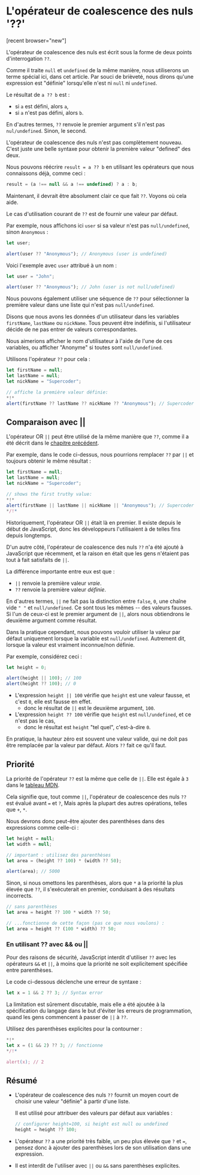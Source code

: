 # L'opérateur de coalescence des nuls '??'

[recent browser="new"]


L'opérateur de coalescence des nuls est écrit sous la forme de deux points d'interrogation `??`.

Comme il traite `null` et `undefined` de la même manière, nous utiliserons un terme spécial ici, dans cet article. Par souci de brièveté, nous dirons qu'une expression est "définie" lorsqu'elle n'est ni `null` ni `undefined`.

Le résultat de `a ?? b` est :
- si `a` est défini, alors `a`,
- si `a` n'est pas défini, alors `b`.


En d'autres termes, `??` renvoie le premier argument s'il n'est pas `nul/undefined`. Sinon, le second.

L'opérateur de coalescence des nuls n'est pas complètement nouveau. C'est juste une belle syntaxe pour obtenir la première valeur "defined" des deux.

Nous pouvons réécrire `result = a ?? b` en utilisant les opérateurs que nous connaissons déjà, comme ceci :

```js
result = (a !== null && a !== undefined) ? a : b;
```

Maintenant, il devrait être absolument clair ce que fait `??`. Voyons où cela aide.

Le cas d'utilisation courant de `??` est de fournir une valeur par défaut. 

Par exemple, nous affichons ici `user` si sa valeur n'est pas `null/undefined`, sinon `Anonymous` :

```js run
let user;

alert(user ?? "Anonymous"); // Anonymous (user is undefined)
```

Voici l'exemple avec `user` attribué à un nom :

```js run
let user = "John";

alert(user ?? "Anonymous"); // John (user is not null/udefined)
```

Nous pouvons également utiliser une séquence de `??` pour sélectionner la première valeur dans une liste qui n'est pas `null/undefined`.

Disons que nous avons les données d'un utilisateur dans les variables `firstName`, `lastName` ou `nickName`. Tous peuvent être indéfinis, si l'utilisateur décide de ne pas entrer de valeurs correspondantes.

Nous aimerions afficher le nom d'utilisateur à l'aide de l'une de ces variables, ou afficher "Anonyme" si toutes sont `null/undefined`.

Utilisons l'opérateur `??` pour cela :

```js run
let firstName = null;
let lastName = null;
let nickName = "Supercoder";

// affiche la première valeur définie:
*!*
alert(firstName ?? lastName ?? nickName ?? "Anonymous"); // Supercoder
```

## Comparaison avec ||

L'opérateur OR `||` peut être utilisé de la même manière que `??`, comme il a été décrit dans le [chapitre précédent](info:logical-operators#or-finds-the-first-truthy-value).

Par exemple, dans le code ci-dessus, nous pourrions remplacer `??` par `||` et toujours obtenir le même résultat :

```js run
let firstName = null;
let lastName = null;
let nickName = "Supercoder";

// shows the first truthy value:
*!*
alert(firstName || lastName || nickName || "Anonymous"); // Supercoder
*/!*
```

Historiquement, l'opérateur OR `||` était là en premier. Il existe depuis le début de JavaScript, donc les développeurs l'utilisaient à de telles fins depuis longtemps.

D'un autre côté, l'opérateur de coalescence des nuls `??` n'a été ajouté à JavaScript que récemment, et la raison en était que les gens n'étaient pas tout à fait satisfaits de `||`.

La différence importante entre eux est que :
- `||` renvoie la première valeur *vraie*.
- `??` renvoie la première valeur *définie*.

En d'autres termes, `||` ne fait pas la distinction entre `false`, `0`, une chaîne vide `" "` et `null/undefined`. Ce sont tous les mêmes -- des valeurs fausses. Si l'un de ceux-ci est le premier argument de `||`, alors nous obtiendrons le deuxième argument comme résultat.

Dans la pratique cependant, nous pouvons vouloir utiliser la valeur par défaut uniquement lorsque la variable est `null/undefined`. Autrement dit, lorsque la valeur est vraiment inconnue/non définie.

Par exemple, considérez ceci :

```js run
let height = 0;

alert(height || 100); // 100
alert(height ?? 100); // 0
```

- L'expression `height || 100` vérifie que `height` est une valeur fausse, et c'est `0`, elle est fausse en effet.
    - donc le résultat de `||` est le deuxième argument, `100`.
- L'expression `height ?? 100` vérifie que `height` est `null/undefined`, et ce n'est pas le cas,
    - donc le résultat est `height` "tel quel", c'est-à-dire `0`.

En pratique, la hauteur zéro est souvent une valeur valide, qui ne doit pas être remplacée par la valeur par défaut. Alors `??` fait ce qu'il faut.

## Priorité

La priorité de l'opérateur `??` est la même que celle de `||`. Elle est égale à `3` dans le [tableau MDN](https://developer.mozilla.org/en-US/docs/Web/JavaScript/Reference/Operators/Operator_Precedence#Table).

Cela signifie que, tout comme `||`, l'opérateur de coalescence des nuls `??` est évalué avant `=` et `?`, Mais après la plupart des autres opérations, telles que `+`, `*`.

Nous devrons donc peut-être ajouter des parenthèses dans des expressions comme celle-ci :

```js run
let height = null;
let width = null;

// important : utilisez des parenthèses
let area = (height ?? 100) * (width ?? 50);

alert(area); // 5000
```

Sinon, si nous omettons les parenthèses, alors que `*` a la priorité la plus élevée que `??`, il s'exécuterait en premier, conduisant à des résultats incorrects.

```js
// sans parenthèses
let area = height ?? 100 * width ?? 50;

// ...fonctionne de cette façon (pas ce que nous voulons) : 
let area = height ?? (100 * width) ?? 50;
```

### En utilisant ?? avec && ou ||

Pour des raisons de sécurité, JavaScript interdit d'utiliser `??` avec les opérateurs `&&` et `||`, à moins que la priorité ne soit explicitement spécifiée entre parenthèses.

Le code ci-dessous déclenche une erreur de syntaxe :

```js run
let x = 1 && 2 ?? 3; // Syntax error
```

La limitation est sûrement discutable, mais elle a été ajoutée à la spécification du langage dans le but d'éviter les erreurs de programmation, quand les gens commencent à passer de `||` à `??`.

Utilisez des parenthèses explicites pour la contourner :

```js run
*!*
let x = (1 && 2) ?? 3; // fonctionne
*/!*

alert(x); // 2
```

## Résumé

- L'opérateur de coalescence des nuls `??` fournit un moyen court de choisir une valeur "définie" à partir d'une liste.

    Il est utilisé pour attribuer des valeurs par défaut aux variables :

    ```js
    // configurer height=100, si height est null ou undefined
    height = height ?? 100;
    ```

- L'opérateur `??` a une priorité très faible, un peu plus élevée que `?` et `=`, pensez donc à ajouter des parenthèses lors de son utilisation dans une expression.
- Il est interdit de l'utiliser avec `||` ou `&&` sans parenthèses explicites.
